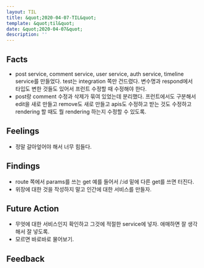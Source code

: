 ```yaml
---
layout: TIL
title: &quot;2020-04-07-TIL&quot;
template: &quot;til&quot;
date: &quot;2020-04-07&quot;
description: ''
---
```


## Facts

- post service, comment service, user service, auth service, timeline service를 만들었다. test는 integration 쪽만 건드렸다. 변수명과 respond에서 타입도 변한 것들도 있어서 프런트 수정할 때 수정해야 한다.
- post랑 comment 수정과 삭제가 묶여 있었는데 분리했다. 프런트에서도 구분해서 edit을 새로 만들고 remove도 새로 만들고 apis도 수정하고 받는 것도 수정하고 rendering 할 때도 뭘 rendering 하는지 수정할 수 있도록.

## Feelings

- 정말 갈아엎어야 해서 너무 힘들다.

## Findings

- route 쪽에서  params를 쓰는 get 예를 들어서 /:id 밑에 다른 get를 쓰면 터진다.
- 위장에 대한 것을 작성하지 말고 인간에 대한 서비스를 만들자.

## Future Action

- 무엇에 대한 서비스인지 확인하고 그것에 적절한 service에 넣자. 애매하면 잘 생각해서 잘 넣도록.
- 모르면 바로바로 물어보기.

## Feedback
